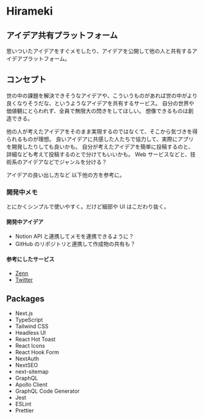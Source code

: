 # Hirameki

## アイデア共有プラットフォーム

思いついたアイデアをすぐメモしたり、アイデアを公開して他の人と共有するアイデアプラットフォーム。

## コンセプト

世の中の課題を解決できそうなアイデアや、こういうものがあれば世の中がより良くなりそうだな、というようなアイデアを共有するサービス。 自分の世界や価値観にとらわれず、全員で無限大の閃きをしてほしい。 想像できるものは創造できる。

他の人が考えたアイデアをそのまま実現するのではなくて、そこから気づきを得られるものが理想。 良いアイデアに共感した人たちで協力して、実際にアプリを開発したりしても良いかも。 自分が考えたアイデアを簡単に投稿するのと、詳細なども考えて投稿するのとで分けてもいいかも。 Web サービスなどと、技術系のアイデアなどでジャンルを分ける？

アイデアの良い出し方など
以下他の方を参考に。

### 開発中メモ

とにかくシンプルで使いやすく。だけど細部や UI はこだわり抜く。

#### 開発中アイデア

- Notion API と連携してメモを連携できるように？
- GitHub のリポジトリと連携して作成物の共有も？

#### 参考にしたサービス

- [Zenn](https://zenn.dev)
- [Twitter](https://twitter.com)

## Packages

- Next.js
- TypeScript
- Tailwind CSS
- Headless UI
- React Hot Toast
- React Icons
- React Hook Form
- NextAuth
- NextSEO
- next-sitemap
- GraphQL
- Apollo Client
- GraphQL Code Generator
- Jest
- ESLint
- Prettier
